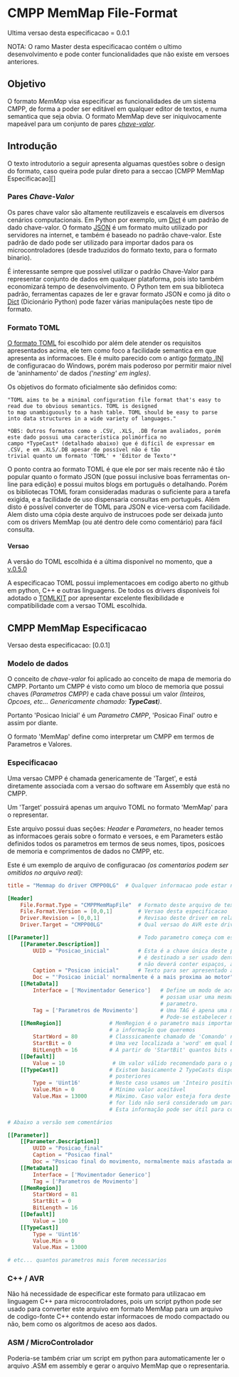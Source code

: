 # CMPP MemMap File-Format


Ultima versao desta especificacao = 0.0.1

NOTA: O ramo Master desta especificacao contém o ultimo desenvolvimento e pode conter funcionalidades que não existe
em versoes anteriores.

## Objetivo


O formato *MemMap* visa especificar as funcionalidades de um sistema CMPP, de forma a poder ser editável em qualquer
editor de textos, e numa semantica que seja obvia. O formato MemMap deve ser iniquivocamente mapeável para um
conjunto de pares [*chave-valor*][3].

[3]: https://en.wikipedia.org/wiki/Attribute%E2%80%93value_pair.


## Introdução

O texto introdutorio a seguir apresenta alguamas questões sobre o design do formato, caso queira pode pular direto para
a seccao [CMPP MemMap Especificacao][]


### Pares *Chave-Valor*

Os pares chave valor são altamente reutilizaveis e escalaveis em diversos cenários computacionais. Em Python por exemplo,
um [Dict][1] é um padrão de dado chave-valor. O formato [JSON][2] é um formato muito utilizado por servidores na internet, e
também é baseado no padrão chave-valor. Este padrão de dado pode ser utilizado para importar dados para os
microcontroladores (desde traduzidos do formato texto, para o formato binario).

É interessante sempre que possível utilizar o padrão Chave-Valor para representar conjunto de dados em qualquer plataforma,
pois isto também economizará tempo de desenvolvimento. O Python tem em sua biblioteca padrão, ferramentas capazes de
ler e gravar formato JSON e como já dito o [Dict][2] (Dicionário Python) pode fazer várias manipulações neste tipo de
formato.

[1]: https://docs.python.org/3/tutorial/datastructures.html#dictionaries
[2]: https://en.wikipedia.org/wiki/JSON



### Formato TOML


[O formato TOML][4] foi escolhido por além dele atender os requisitos apresentados acima, ele tem como foco a facilidade
semantica em que apresenta as informacoes. Ele é muito parecido com o antigo [formato .INI][5] de configuracao do Windows,
porém mais poderoso por permitir maior nível de 'aninhamento' de dados *('nesting' em ingles)*.


Os objetivos do formato oficialmente são definidos como:
```
"TOML aims to be a minimal configuration file format that's easy to read due to obvious semantics. TOML is designed
to map unambiguously to a hash table. TOML should be easy to parse into data structures in a wide variety of languages."
```

[4]: https://github.com/toml-lang/toml/tree/v0.5.0#user-content-table
[5]: https://en.wikipedia.org/wiki/INI_file

```
*OBS: Outros formatos como o .CSV, .XLS, .DB foram avaliados, porém este dado possui uma característica polimórfica no
campo *TypeCast* (detalhado abaixo) que é difícil de expressar em .CSV, e em .XLS/.DB apesar de possível não é tão
trivial quanto um formato 'TOML' + 'Editor de Texto'*
```

O ponto contra ao formato TOML é que ele por ser mais recente não é tão popular quanto o formato JSON (que possui
inclusive boas ferramentas on-line para edição) e possui muitos blogs em português o detalhando. Porém os bibliotecas
TOML foram consideradas maduras o suficiente para a tarefa exigida, e a facilidade de uso dispensaria consultas em
português. Além disto é possível converter de TOML para JSON e vice-versa com facilidade. Alem disto
uma cópia deste arquivo de instrucoes pode ser deixada junto com os drivers MemMap (ou até dentro dele como comentário)
para fácil consulta.


#### Versao

A versão do TOML escolhida é a última disponível no momento, que a [v.0.5.0][6]

A especificacao TOML possui implementacoes em codigo aberto no github em python, C++ e outras linguagens. De todos
os drivers disponíveis foi adotado o [TOMLKIT][7] por apresentar excelente flexibilidade e compatibilidade com a
versao TOML escolhida.

[6]: https://github.com/toml-lang/toml/blob/master/versions/en/toml-v0.5.0.md
[7]: https://github.com/sdispater/tomlkit


## CMPP MemMap Especificacao


Versao desta especificacao: [0.0.1]

### Modelo de dados

O conceito de *chave-valor* foi aplicado ao conceito de mapa de memoria do CMPP. Portanto um CMPP é visto como um
bloco de memoria que possui chaves *(Parametros CMPP)* e cada chave possui um valor *(Inteiros, Opcoes, etc...
Genericamente chamado: **TypeCast**)*.

Portanto 'Posicao Inicial' é um *Parametro CMPP*, 'Posicao Final' outro e assim por diante.

O formato 'MemMap' define como interpretar um CMPP em termos de Parametros e Valores.

### Especificacao

Uma versao CMPP é chamada genericamente de 'Target', e está diretamente associada com a versao do software em Assembly
que está no CMPP.

Um 'Target' possuirá apenas um arquivo TOML no formato 'MemMap' para o representar.

Este arquivo possui duas seções: *Header* e *Parameters*, no header temos as informacoes gerais sobre o formato e
versoes, e em Parameters estão definidos todos os parametros em termos de seus nomes, tipos, posicoes de memoria e
comprimentos de dados no CMPP, etc.

Este é um exemplo de arquivo de configuracao *(os comentarios podem ser omitidos no arquivo real)*:

```toml
title = "Memmap do driver CMPP00LG"  # Qualquer informacao pode estar no título

[Header]
    File.Format.Type = "CMPPMemMapFile"  # Formato deste arquivo de texto
    File.Format.Version = [0,0,1]        # Versao desta especificacao
    Driver.Revision = [0,0,1]            # Revisao deste driver em relacao ao software CMPP
    Driver.Target = "CMPP00LG"           # Qual versao do AVR este driver especifica

[[Parameter]]                            # Todo parametro começa com esta chave
    [[Parameter.Description]]
        UUID = "Posicao_inicial"         # Esta é a chave única deste parametro, não pode conter outro igual no arquivo.
                                         # é destinado a ser usado dentro da linguagem de programação pelo programador
                                         # não deverá conter espaços, acentos ou caracteres especiais.
        Caption = "Posicao inicial"      # Texto para ser apresentado ao cliente/humano
        Doc = "'Posicao inicial' normalmente é a mais proxima ao motor"   # Dica de uso do comando
    [[MetaData]]
        Interface = ['Movimentador Generico']   # Define um modo de acesso aos parametros. Permite que varios parametros
                                                # possam usar uma mesma posicao de memória. Pode haver mais de um por
                                                # parametro.
        Tag = ['Parametros de Movimento']       # Uma TAG é apena uma modo conveniente de filtrar grupos de parametros
                                                # Pode-se estabelecer mais de uma tag por parametro.
    [[MemRegion]]               # MemRegion é o parametro mais importante, ele indica qual bloco de memoria ontem
                                # a informação que queremos
        StartWord = 80          # Classsicamente chamado de 'Comando' nas versões classicas do protocolo CMPP
        StartBit = 0            # Uma vez localizada a 'word' em qual bit começa a informação que queremos
        BitLength = 16          # A partir do 'StartBit' quantos bits é o comprimento da nossa informação
    [[Default]]
        Value = 10               # Um valor válido recomendado para o parãmetro caso não exista outro disponível
    [[TypeCast]]                # Existem basicamente 2 TypeCasts disponíveis, e eles podem ser extendidos em versões
                                # posteriores
        Type = 'Uint16'         # Neste caso usamos um 'Inteiro positivo de 16 bits'
        Value.Min = 0           # Mínimo valor aceitável
        Value.Max = 13000       # Máximo. Caso valor esteja fora deste range não será enviado para o CMPP, e se
                                # for lido não será considerado um parâmetro válido
                                # Esta informação pode ser útil para compactar os dados em plataformas microcontroladas

# Abaixo a versão sem comentários

[[Parameter]]
    [[Parameter.Description]]
        UUID = "Posicao_final"
        Caption = "Posicao final"
        Doc = "Posicao final do movimento, normalmente mais afastada ao motor"
    [[MetaData]]
        Interface = ['Movimentador Generico']
        Tag = ['Parametros de Movimento']
    [[MemRegion]]
        StartWord = 81
        StartBit = 0
        BitLength = 16
    [[Default]]
        Value = 100
    [[TypeCast]]
        Type = 'Uint16'
        Value.Min = 0
        Value.Max = 13000

# etc... quantos parametros mais forem necessarios

```


### C++ / AVR

Não há necessidade de especificar este formato para utilizacao em linguagem C++ para microcontroladores, pois um
script python pode ser usado para converter este arquivo em formato MemMap para um arquivo de codigo-fonte C++
contendo estar informacoes de modo compactado ou não, bem como os algoritmos de aceso aos dados.

### ASM / MicroControlador

Poderia-se também criar um script em python para automaticamente ler o arquivo .ASM em assembly e gerar o
arquivo MemMap que o representaria.







